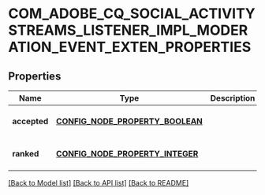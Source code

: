 # COM_ADOBE_CQ_SOCIAL_ACTIVITYSTREAMS_LISTENER_IMPL_MODERATION_EVENT_EXTEN_PROPERTIES

## Properties
Name | Type | Description | Notes
------------ | ------------- | ------------- | -------------
**accepted** | [**CONFIG_NODE_PROPERTY_BOOLEAN**](configNodePropertyBoolean.md) |  | [optional] [default to null]
**ranked** | [**CONFIG_NODE_PROPERTY_INTEGER**](configNodePropertyInteger.md) |  | [optional] [default to null]

[[Back to Model list]](../README.md#documentation-for-models) [[Back to API list]](../README.md#documentation-for-api-endpoints) [[Back to README]](../README.md)



